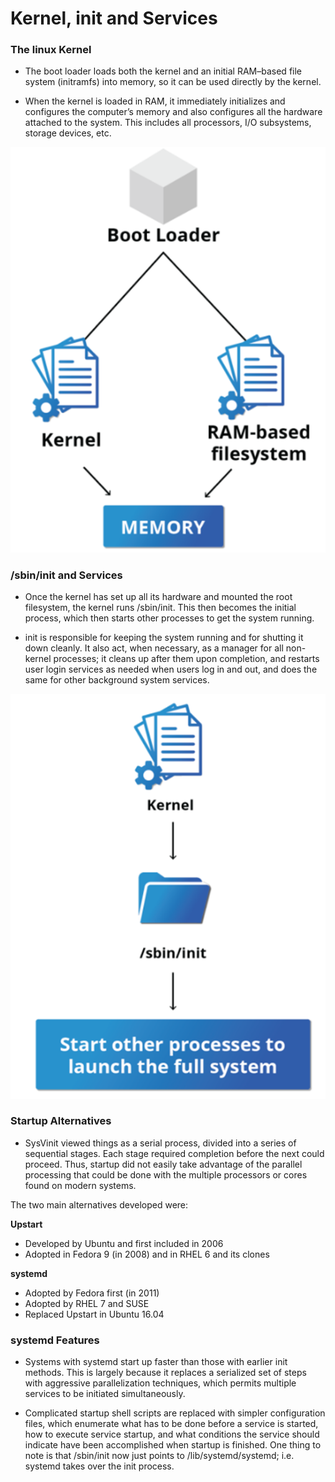 # **Kernel, init and Services**

### The linux Kernel

- The boot loader loads both the kernel and an initial RAM–based file system (initramfs) into memory, so it can be used directly by the kernel.

- When the kernel is loaded in RAM, it immediately initializes and configures the computer’s memory and also configures all the hardware attached to the system. This includes all processors, I/O subsystems, storage devices, etc.

![alt text](Images/Bootloader.png)

### **/sbin/init and Services**

- Once the kernel has set up all its hardware and mounted the root filesystem, the kernel runs /sbin/init. This then becomes the initial process, which then starts other processes to get the system running.

- init is responsible for keeping the system running and for shutting it down cleanly. It also act, when necessary, as a manager for all non-kernel processes; it cleans up after them upon completion, and restarts user login services as needed when users log in and out, and does the same for other background system services.

![alt text](Images/sbin.png)

### **Startup Alternatives**

- SysVinit viewed things as a serial process, divided into a series of sequential stages. Each stage required completion before the next could proceed. Thus, startup did not easily take advantage of the parallel processing that could be done with the multiple processors or cores found on modern systems.

The two main alternatives developed were:

**Upstart**

- Developed by Ubuntu and first included in 2006
- Adopted in Fedora 9 (in 2008) and in RHEL 6 and its clones

**systemd**

- Adopted by Fedora first (in 2011)
- Adopted by RHEL 7 and SUSE
- Replaced Upstart in Ubuntu 16.04

### **systemd Features**

- Systems with systemd start up faster than those with earlier init methods. This is largely because it replaces a serialized set of steps with aggressive parallelization techniques, which permits multiple services to be initiated simultaneously.

- Complicated startup shell scripts are replaced with simpler configuration files, which enumerate what has to be done before a service is started, how to execute service startup, and what conditions the service should indicate have been accomplished when startup is finished. One thing to note is that /sbin/init now just points to /lib/systemd/systemd; i.e. systemd takes over the init process.
